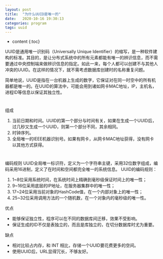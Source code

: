 ```yaml
---
layout: post
title:  "为什么UUID是唯一的"
date:   2020-10-16 19:30:13
categories: program
tags: uuid
---
```


* content
{:toc}

UUID是通用唯一识别码（Universally Unique Identifier）的缩写，是一种软件建构的标准。其目的，是让分布式系统中的所有元素都能有唯一的辨识信息，而不需要通过中央控制端来做辨识信息的指定。如此一来，每个人都可以创建不与其他人冲突的UUID。在这样的情况下，就不需考虑数据库创建时的名称重复问题。

简单地说，UUID是指在一台机器上生成的数字，它保证对在同一时空中的所有机器都是唯一的。在UUID的算法中，可能会用到诸如网卡MAC地址，IP，主机名，进程ID等信息以保证其独立性。

#

组成
1. 当前日期和时间。UUID的第一个部分与时间有关，如果在生成一个UUID后，过几秒又生成一个UUID，则第一个部分不同，其余相同。
2. 时钟序列。
3. 全局唯一的IEEE机器识别号。如果有网卡，从网卡MAC地址获得，没有网卡以其他方式获得。

#

编码规则
UUID全局唯一标识符，定义为一个字符串主键，采用32位数字组成，编码采用16进制，定义了在时间和空间都完全唯一的系统信息。
UUID的编码规则：
1. 1~8位采用系统时间，在系统时间上精确到毫秒级保证时间上的唯一性；
2. 9~16位采用底层的IP地址，在服务器集群中的唯一性；
3. 17~24位采用当前对象的HashCode值，在一个内部对象上的唯一性；
4. 25~32位采用调用方法的一个随机数，在一个对象内的毫秒级的唯一性。

优点
- 能够保证独立性，程序可以在不同的数据库间迁移，效果不受影响。
- 保证生成的ID不仅是表独立的，而且是库独立的，在切分数据库时尤为重要。

缺点
- 相对比较占内存，和 INT 相比，存储一个UUID要花费更多的空间。
- 使用UUID后，URL显得冗长，不够友好。